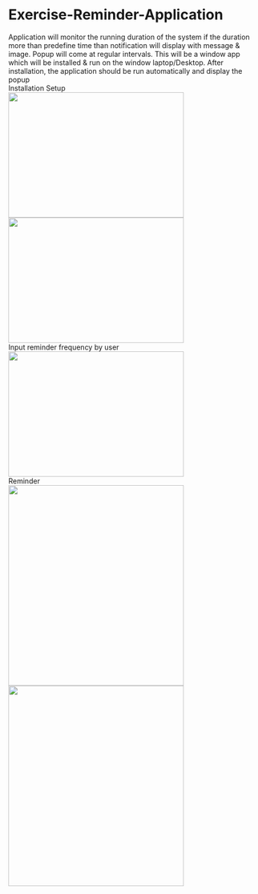 # Exercise-Reminder-Application
Application will monitor the running duration of the system if the duration more than predefine time than notification will display with message &amp; image. Popup will come at regular intervals. This will be a window app which will be installed &amp; run on the window laptop/Desktop. After installation, the application should be run automatically and display the popup
<br>
Installation Setup
<br>
<img src="https://github.com/infoarpit/Exercise-Reminder-Application/blob/master/Screenshot%20(26).png" width="350" height="250">
<img src="https://github.com/infoarpit/Exercise-Reminder-Application/blob/master/Screenshot%20(27).png" width="350" height="250"></n>
<br>
Input reminder frequency by user<br>
<img src="https://github.com/infoarpit/Exercise-Reminder-Application/blob/master/Screenshot%20(29).png" width="350" height="250">
<br>
Reminder <br>
<img src="https://github.com/infoarpit/Exercise-Reminder-Application/blob/master/Screenshot%20(30).png" width="350" height="400">
<img src="https://github.com/infoarpit/Exercise-Reminder-Application/blob/master/Screenshot%20(31).png" width="350" height="400">

